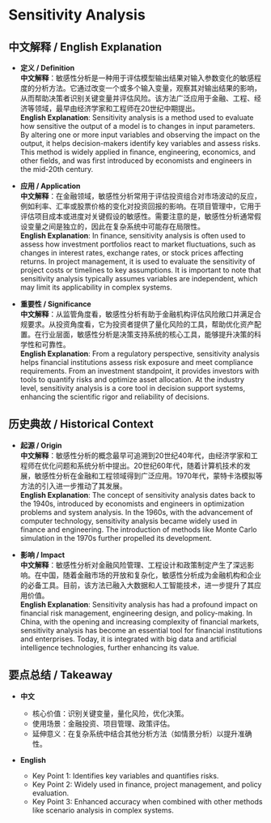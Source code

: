 # Sensitivity Analysis

## 中文解释 / English Explanation

* **定义 / Definition**  
  **中文解释**：敏感性分析是一种用于评估模型输出结果对输入参数变化的敏感程度的分析方法。它通过改变一个或多个输入变量，观察其对输出结果的影响，从而帮助决策者识别关键变量并评估风险。该方法广泛应用于金融、工程、经济等领域，最早由经济学家和工程师在20世纪中期提出。  
  **English Explanation**: Sensitivity analysis is a method used to evaluate how sensitive the output of a model is to changes in input parameters. By altering one or more input variables and observing the impact on the output, it helps decision-makers identify key variables and assess risks. This method is widely applied in finance, engineering, economics, and other fields, and was first introduced by economists and engineers in the mid-20th century.

* **应用 / Application**  
  **中文解释**：在金融领域，敏感性分析常用于评估投资组合对市场波动的反应，例如利率、汇率或股票价格的变化对投资回报的影响。在项目管理中，它用于评估项目成本或进度对关键假设的敏感性。需要注意的是，敏感性分析通常假设变量之间是独立的，因此在复杂系统中可能存在局限性。  
  **English Explanation**: In finance, sensitivity analysis is often used to assess how investment portfolios react to market fluctuations, such as changes in interest rates, exchange rates, or stock prices affecting returns. In project management, it is used to evaluate the sensitivity of project costs or timelines to key assumptions. It is important to note that sensitivity analysis typically assumes variables are independent, which may limit its applicability in complex systems.

* **重要性 / Significance**  
  **中文解释**：从监管角度看，敏感性分析有助于金融机构评估风险敞口并满足合规要求。从投资角度看，它为投资者提供了量化风险的工具，帮助优化资产配置。在行业层面，敏感性分析是决策支持系统的核心工具，能够提升决策的科学性和可靠性。  
  **English Explanation**: From a regulatory perspective, sensitivity analysis helps financial institutions assess risk exposure and meet compliance requirements. From an investment standpoint, it provides investors with tools to quantify risks and optimize asset allocation. At the industry level, sensitivity analysis is a core tool in decision support systems, enhancing the scientific rigor and reliability of decisions.

## 历史典故 / Historical Context

* **起源 / Origin**  
  **中文解释**：敏感性分析的概念最早可追溯到20世纪40年代，由经济学家和工程师在优化问题和系统分析中提出。20世纪60年代，随着计算机技术的发展，敏感性分析在金融和工程领域得到广泛应用。1970年代，蒙特卡洛模拟等方法的引入进一步推动了其发展。  
  **English Explanation**: The concept of sensitivity analysis dates back to the 1940s, introduced by economists and engineers in optimization problems and system analysis. In the 1960s, with the advancement of computer technology, sensitivity analysis became widely used in finance and engineering. The introduction of methods like Monte Carlo simulation in the 1970s further propelled its development.

* **影响 / Impact**  
  **中文解释**：敏感性分析对金融风险管理、工程设计和政策制定产生了深远影响。在中国，随着金融市场的开放和复杂化，敏感性分析成为金融机构和企业的必备工具。目前，该方法已融入大数据和人工智能技术，进一步提升了其应用价值。  
  **English Explanation**: Sensitivity analysis has had a profound impact on financial risk management, engineering design, and policy-making. In China, with the opening and increasing complexity of financial markets, sensitivity analysis has become an essential tool for financial institutions and enterprises. Today, it is integrated with big data and artificial intelligence technologies, further enhancing its value.

## 要点总结 / Takeaway

* **中文**  
  - 核心价值：识别关键变量，量化风险，优化决策。  
  - 使用场景：金融投资、项目管理、政策评估。  
  - 延伸意义：在复杂系统中结合其他分析方法（如情景分析）以提升准确性。  

* **English**  
  - Key Point 1: Identifies key variables and quantifies risks.  
  - Key Point 2: Widely used in finance, project management, and policy evaluation.  
  - Key Point 3: Enhanced accuracy when combined with other methods like scenario analysis in complex systems.